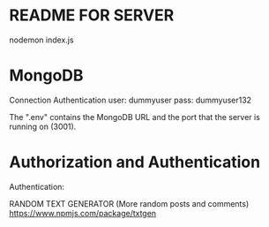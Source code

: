 # README FOR SERVER

nodemon index.js

# MongoDB
Connection Authentication
user: dummyuser
pass: dummyuser132

The ".env" contains the MongoDB URL and the port that the server is running on (3001).

# Authorization and Authentication
Authentication: 




RANDOM TEXT GENERATOR (More random posts and comments)
https://www.npmjs.com/package/txtgen
